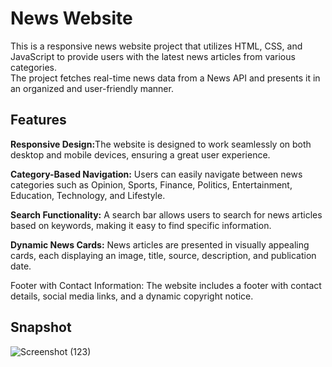 # News Website 
This is a responsive news website project that utilizes HTML, CSS, and JavaScript to provide users with the latest news articles from various categories. <br>
The project fetches real-time news data from a News API and presents it in an organized and user-friendly manner.

## Features
<strong>Responsive Design:</strong>The website is designed to work seamlessly on both desktop and mobile devices, ensuring a great user experience.<br>

<strong>Category-Based Navigation:</strong> Users can easily navigate between news categories such as Opinion, Sports, Finance, Politics, Entertainment, Education, Technology, and Lifestyle.<br>

<strong>Search Functionality:</strong> A search bar allows users to search for news articles based on keywords, making it easy to find specific information.<br>

<strong>Dynamic News Cards:</strong> News articles are presented in visually appealing cards, each displaying an image, title, source, description, and publication date.<br>

Footer with Contact Information: The website includes a footer with contact details, social media links, and a dynamic copyright notice.
## Snapshot
![Screenshot (123)](https://github.com/codeharsharma/CodeClause_NewsWebsite/assets/92158587/bf304758-8eeb-4eef-a9af-f1790950b2fc)
